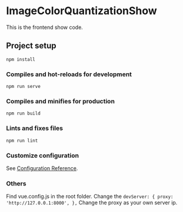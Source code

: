 # ImageColorQuantizationShow
This is the frontend show code.

## Project setup
```
npm install
```

### Compiles and hot-reloads for development
```
npm run serve
```

### Compiles and minifies for production
```
npm run build
```

### Lints and fixes files
```
npm run lint
```

### Customize configuration
See [Configuration Reference](https://cli.vuejs.org/config/).

### Others
Find vue.config.js in the root folder.
Change the 
`devServer: {
    proxy: 'http://127.0.0.1:8000',
  },`
Change the proxy as your own server ip.

